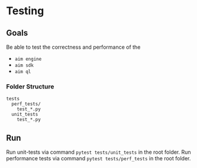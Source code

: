 # Testing

## Goals
Be able to test the correctness and performance of the
 - `aim engine`
 - `aim sdk`
 - `aim ql`

### Folder Structure

```
tests
  perf_tests/
    test_*.py
  unit_tests
    test_*.py
```

## Run
Run unit-tests via command `pytest tests/unit_tests` in the root folder.
Run performance tests via command `pytest tests/perf_tests` in the root folder.